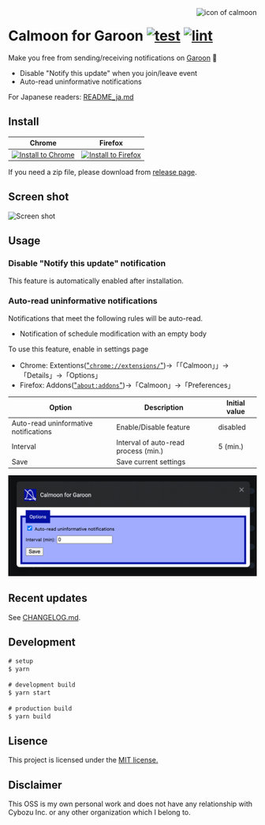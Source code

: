 <img src="src/icons/icon-128.png" alt="icon of calmoon" align="right" />

# Calmoon for Garoon [![test](https://github.com/tasshi-me/browser-extension-calmoon/actions/workflows/test.yml/badge.svg)](https://github.com/tasshi-me/browser-extension-calmoon/actions/workflows/test.yml) [![lint](https://github.com/tasshi-me/browser-extension-calmoon/actions/workflows/lint.yml/badge.svg)](https://github.com/tasshi-me/browser-extension-calmoon/actions/workflows/lint.yml)

Make you free from sending/receiving notifications on [Garoon](https://garoon.cybozu.co.jp/) :shushing_face:

- Disable "Notify this update" when you join/leave event
- Auto-read uninformative notifications

For Japanese readers: [README_ja.md](README_ja.md)

## Install

| Chrome                                                                                                                                                                          | Firefox                                                                                                                    |
| ------------------------------------------------------------------------------------------------------------------------------------------------------------------------------- | -------------------------------------------------------------------------------------------------------------------------- |
| [![Install to Chrome](docs/resources/ChromeWebStore_BadgeWBorder_v2_206x58.png)](https://chrome.google.com/webstore/detail/calmoon-for-garoon/adpfpbogonofdljjmipfpheknmadjdck) | [![Install to Firefox](docs/resources/get-the-addon.png)](https://addons.mozilla.org/ja/firefox/addon/calmoon-for-garoon/) |

If you need a zip file, please download from [release page](https://github.com/tasshi-me/browser-extension-calmoon/releases).

## Screen shot

<img src="docs/screen-shots/en/ss-1280x670.png" alt="Screen shot" width="60%" />

## Usage

### Disable "Notify this update" notification

This feature is automatically enabled after installation.

### Auto-read uninformative notifications

Notifications that meet the following rules will be auto-read.

- Notification of schedule modification with an empty body

To use this feature, enable in settings page

- Chrome: Extentions(["`chrome://extensions/`"](chrome://extensions/))->「「Calmoon」」->「Details」->「Options」
- Firefox: Addons(["`about:addons`"](about:addons))->「Calmoon」->「Preferences」

| Option                                | Description                          | Initial value |
| ------------------------------------- | ------------------------------------ | ------------- |
| Auto-read uninformative notifications | Enable/Disable feature               | disabled      |
| Interval                              | Interval of auto-read process (min.) | 5 (min.)      |
| Save                                  | Save current settings                |               |

![Auto-read uninformative notifications](docs/screen-shots/en/auto-read-uninformative-notifications.png)

## Recent updates

See [CHANGELOG.md](CHANGELOG.md).

<!-- ## Usage -->

## Development

```
# setup
$ yarn

# development build
$ yarn start

# production build
$ yarn build
```

## Lisence

This project is licensed under the [MIT license.](./LICENSE)

## Disclaimer

This OSS is my own personal work and does not have any relationship with Cybozu Inc. or any other organization which I belong to.
